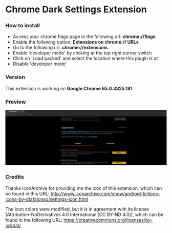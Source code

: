 # Chrome Dark Settings Extension 

### How to install
- Access your chrome flags page in the following url: **chrome://flags**
- Enable the following option: **Extensions on chrome:// URLs**
- Go to the following url: **chrome://extensions**
- Enable 'developer mode' by clicking at the top right corner switch
- Click on 'Load packed' and select the location where this plugin is at
- Disable 'developer mode'

### Version
This extension is working on **Google Chrome 65.0.3325.181**

### Preview 
![Chrome flags page](https://github.com/miguelcjalmeida/chrome-dark-settings/blob/master/images/preview.png?raw=true)

### Credits
Thanks IconArchive for providing me the icon of this extension, which can be found in this URL:
http://www.iconarchive.com/show/android-lollipop-icons-by-dtafalonso/settings-icon.html

The icon colors were modified, but it is in agreement with its license (Attribution-NoDerivatives 4.0 International [CC BY-ND 4.0]), which can be found in the following URL:
https://creativecommons.org/licenses/by-nd/4.0/
